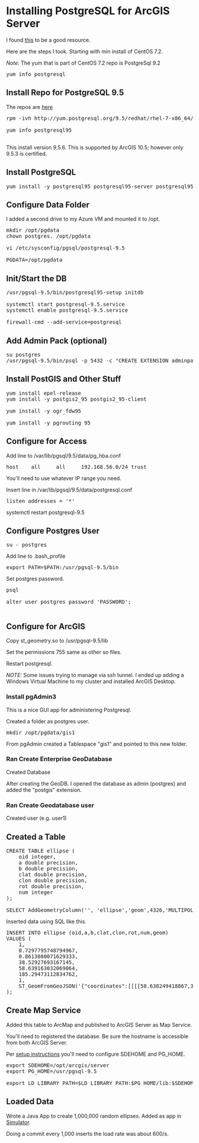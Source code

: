 # Installing PostgreSQL for ArcGIS Server

I found [this](http://www.postgresonline.com/journal/archives/362-An-almost-idiots-guide-to-install-PostgreSQL-9.5,-PostGIS-2.2-and-pgRouting-2.1.0-with-Yum.html) to be a good resource.

Here are the steps I took.  Starting with min install of CentOS 7.2.

*Note:* The yum that is part of CentOS 7.2 repo is PostgreSql 9.2
<pre>
yum info postgresql
</pre>

## Install Repo for PostgreSQL 9.5

The repos are [here](https://yum.postgresql.org/repopackages.php)

<pre>
rpm -ivh http://yum.postgresql.org/9.5/redhat/rhel-7-x86_64/pgdg-centos95-9.5-3.noarch.rpm

yum info postgresql95

</pre>

This install version 9.5.6.  This is supported by ArcGIS 10.5; however only 9.5.3 is certified.

## Install PostgreSQL

<pre>
yum install -y postgresql95 postgresql95-server postgresql95-libs postgresql95-contrib postgresql95-devel
</pre>

## Configure Data Folder

I added a second drive to my Azure VM and mounted it to /opt.

<pre>
mkdir /opt/pgdata
chown postgres. /opt/pgdata

vi /etc/sysconfig/pgsql/postgresql-9.5

PGDATA=/opt/pgdata
</pre>

## Init/Start the DB

<pre>
/usr/pgsql-9.5/bin/postgresql95-setup initdb

systemctl start postgresql-9.5.service
systemctl enable postgresql-9.5.service

firewall-cmd --add-service=postgresql
</pre>

## Add Admin Pack (optional)

<pre>
su postgres
/usr/pgsql-9.5/bin/psql -p 5432 -c "CREATE EXTENSION adminpack;"
</pre>

## Install PostGIS and Other Stuff

<pre>
yum install epel-release
yum install -y postgis2_95 postgis2_95-client

yum install -y ogr_fdw95

yum install -y pgrouting_95
</pre>

## Configure for Access

Add line to /var/lib/pgsql/9.5/data/pg_hba.conf

<pre>
host    all     all     192.168.56.0/24 trust
</pre>

You'll need to use whatever IP range you need.

Insert line in /var/lib/pgsql/9.5/data/postgresql.conf

<pre>
listen_addresses = '*'
</pre>

systemctl restart postgresql-9.5

## Configure Postgres User

<pre>
su - postgres
</pre>

Add line to .bash_profile

<pre>
export PATH=$PATH:/usr/pgsql-9.5/bin
</pre>


Set postgres password.

<pre>
psql

alter user postgres password 'PASSWORD';

</pre>

## Configure for ArcGIS 

Copy st_geometry.so to /usr/pgsql-9.5/lib

Set the permissions 755 same as other so files.

Restart postgresql.

*NOTE:* Some issues trying to manage via ssh tunnel.  I ended up adding a Windows Virtual Machine to my cluster and installed ArcGIS Desktop.

### Install pgAdmin3
This is a nice GUI app for administering Postgresql.

Created a folder as postgres user.  

<pre>
mkdir /opt/pgdata/gis1
</pre>

From pgAdmin created a Tablespace "gis1" and pointed to this new folder.

### Ran Create Enterprise GeoDatabase 

Created Database

After creating the GeoDB.  I opened the database as admin (postgres) and added the "postgis" extension. 

### Ran Create Geodatabase user

Created user (e.g. user1)

## Created a Table 

<pre>
CREATE TABLE ellipse (
    oid integer,
    a double precision,
    b double precision,
    clat double precision,
    clon double precision,
    rot double precision,
    num integer
);

SELECT AddGeometryColumn('', 'ellipse','geom',4326,'MULTIPOLYGON',2);
</pre>

Inserted data using SQL like this.

<pre>
INSERT INTO ellipse (oid,a,b,clat,clon,rot,num,geom)
VALUES (
    1,
    0.7297795748794967,
    0.8613080071629333,
    38.52927693167145,
    58.639163032069064,
    185.29473112834762,
    1,
    ST_GeomFromGeoJSON('{"coordinates":[[[[58.638249418867,38.521564049539],[58.639323402944,38.521549853032],[58.640385124573,38.521660555016],[58.641588259331,38.521941280906],[58.642705676285,38.522364485245],[58.643714371895,38.522904552674],[58.644601942186,38.523535331805],[58.645364592191,38.524233278562],[58.646004374587,38.524979100504],[58.646526516914,38.525758148605],[58.646937281639,38.526560009259],[58.647242446414,38.527377701086],[58.647446318692,38.528206743968],[58.647551145856,38.529044227672],[58.647556797337,38.529887912864],[58.647460648058,38.530735342507],[58.647257656234,38.531582918206],[58.646940690688,38.532424908553],[58.646501228782,38.533252394766],[58.645930592356,38.534052248603],[58.645221874935,38.534806371531],[58.644372590957,38.535491592798],[58.643387768495,38.536080729663],[58.642282743754,38.536545210799],[58.641084505759,38.536859191355],[58.640023874725,38.53699349041],[58.63894963135,38.537001433733],[58.63788897549,38.536884694761],[58.636688589531,38.536597497922],[58.635575157951,38.536168811104],[58.63457123158,38.535624359985],[58.633688807882,38.534990246338],[58.63293137577,38.534289864745],[58.632296692562,38.533542318511],[58.631779439712,38.532762070362],[58.631373339947,38.531959374936],[58.631072652178,38.531141091442],[58.630873137695,38.530311616598],[58.630772636243,38.529473815527],[58.630771374672,38.528629919208],[58.630872074472,38.527782414281],[58.631079865059,38.526934967865],[58.631401943953,38.526093423365],[58.631846858378,38.525266855248],[58.632423244752,38.524468586044],[58.633137870689,38.523716927775],[58.633992960442,38.523035245346],[58.634983099989,38.522450837438],[58.636092479691,38.521992244602],[58.637293639544,38.521685086038],[58.638249418867,38.521564049539]]]],"type":"MultiPolygon","crs":{"type":"name","properties":{"name":"EPSG:4326"}}}')
);
</pre>

## Create Map Service 
Added this table to ArcMap and published to ArcGIS Server as Map Service.

You'll need to registered the database.  Be sure the hostname is accessible from both ArcGIS Server.

Per [setup instructions](http://desktop.arcgis.com/en/arcmap/latest/manage-data/gdbs-in-postgresql/setup-geodatabase-postgresql-linux.htm) you'll need to configure SDEHOME and PG_HOME.

<pre>
export SDEHOME=/opt/arcgis/server
export PG_HOME=/usr/pgsql-9.5

export LD_LIBRARY_PATH=$LD_LIBRARY_PATH:$PG_HOME/lib:$SDEHOME/lib
</pre>

## Loaded Data

Wrote a Java App to create 1,000,000 random ellipses.  Added as app in [Simulator](https://github.com/david618/Simulator).

Doing a commit every 1,000 inserts the load rate was about 600/s. 








